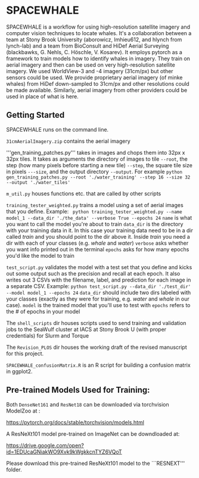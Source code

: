 # SPACEWHALE

SPACEWHALE is a workflow for using high-resolution satellite imagery and computer vision techniques to locate whales. It's a collaboration between a team at Stony Brook University (aborowicz, lmhieu612, and hlynch from lynch-lab) and a team from BioConsult and HiDef Aerial Surveying (blackbawks, G. Nehls, C. Höschle, V. Kosarev). It employs pytorch as a framework to train models how to identify whales in imagery. They train on aerial imagery and then can be used on very high-resolution satellite imagery. We used WorldView-3 and -4 imagery (31cm/px) but other sensors could be used. We provide proprietary aerial imagery (of minke whales) from HiDef down-sampled to 31cm/px and other resolutions could be made available. Similarly, aerial imagery from other providers could be used in place of what is here. 

## Getting Started

SPACEWHALE runs on the command line. 

```31cmAerialImagery.zip``` contains the aerial imagery

'''gen_training_patches.py''' takes in images and chops them into 32px x 32px tiles. It takes as arguments the directory of images to tile ```--root```, the step (how many pixels before starting a new tile) ```--step```, the square tile size in pixels ```---size```, and the output directory ```--output```. For example 
```python gen_training_patches.py --root './water_training' --step 16 --size 32 --output './water_tiles'``` 

```m_util.py``` houses functions etc. that are called by other scripts

```training_tester_weighted.py``` trains a model using a set of aerial images that you define. Example:
``` python training_tester_weighted.py --name model_1 --data_dir './the_data' --verbose True --epochs 24```
```name``` is what you want to call the model you're about to train
```data_dir``` is the directory with your training data in it. In this case your training data need to be in a dir called *train* and you should point to the dir above it. Inside *train* you need a dir with each of your classes (e.g. *whale* and *water*)
```verbose``` asks whether you want info printed out in the terminal
```epochs``` asks for how many epochs you'd like the model to train

```test_script.py``` validates the model with a test set that you define and kicks out some output such as the precision and recall at each epoch. It also writes out 3 CSVs with the filename, label, and prediction for each image in a separate CSV. Example:
```python test_script.py --data_dir './test_dir' --model model_1 --epochs 24```
```data_dir``` should include two dirs labeled with your classes (exactly as they were for training, e.g. *water* and *whale* in our case). 
```model``` is the trained model that you'll use to test with
```epochs``` refers to the # of epochs in your model

The ```shell_scripts``` dir houses scripts used to send training and validation jobs to the SeaWulf cluster at IACS at Stony Brook U (with proper credentials) for Slurm and Torque

The ```Revision_PLOS``` dir houses the working draft of the revised manuscript for this project.

```SPACEWHALE_confusionMatrix.R``` is an R script for building a confusion matrix in ggplot2.

## Pre-trained Models Used for Training:

Both ```DenseNet161``` and ```ResNet18``` can be downloaded via torchvision ModelZoo at :

https://pytorch.org/docs/stable/torchvision/models.html

A ResNeXt101 model pre-trained on ImageNet can be downdloaded at:

https://drive.google.com/open?id=1EDUcaGNiakWO9Xvk9kWgkkcnTYZ6VQoT

Please download this pre-trained ResNeXt101 model to the ```RESNEXT''' folder.

